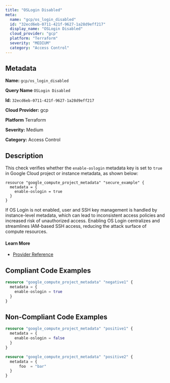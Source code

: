 ```yaml
---
title: "OSLogin Disabled"
meta:
  name: "gcp/os_login_disabled"
  id: "32ecd6eb-0711-421f-9627-1a28d9eff217"
  display_name: "OSLogin Disabled"
  cloud_provider: "gcp"
  platform: "Terraform"
  severity: "MEDIUM"
  category: "Access Control"
---
```

## Metadata

**Name:** `gcp/os_login_disabled`

**Query Name** `OSLogin Disabled`

**Id:** `32ecd6eb-0711-421f-9627-1a28d9eff217`

**Cloud Provider:** gcp

**Platform** Terraform

**Severity:** Medium

**Category:** Access Control

## Description
This check verifies whether the `enable-oslogin` metadata key is set to `true` in Google Cloud project or instance metadata, as shown below:

```
resource "google_compute_project_metadata" "secure_example" {
  metadata = {
    enable-oslogin = true
  }
}
```

If OS Login is not enabled, user and SSH key management is handled by instance-level metadata, which can lead to inconsistent access policies and increased risk of unauthorized access. Enabling OS Login centralizes and streamlines IAM-based SSH access, reducing the attack surface of compute resources.

#### Learn More

 - [Provider Reference](https://registry.terraform.io/providers/hashicorp/google/latest/docs/resources/compute_project_metadata#metadata)


## Compliant Code Examples
```terraform
resource "google_compute_project_metadata" "negative1" {
  metadata = {
    enable-oslogin = true
  }
}

```
## Non-Compliant Code Examples
```terraform
resource "google_compute_project_metadata" "positive1" {
  metadata = {
    enable-oslogin = false
  }
}

resource "google_compute_project_metadata" "positive2" {
  metadata = {
      foo  = "bar"
  }
}

```